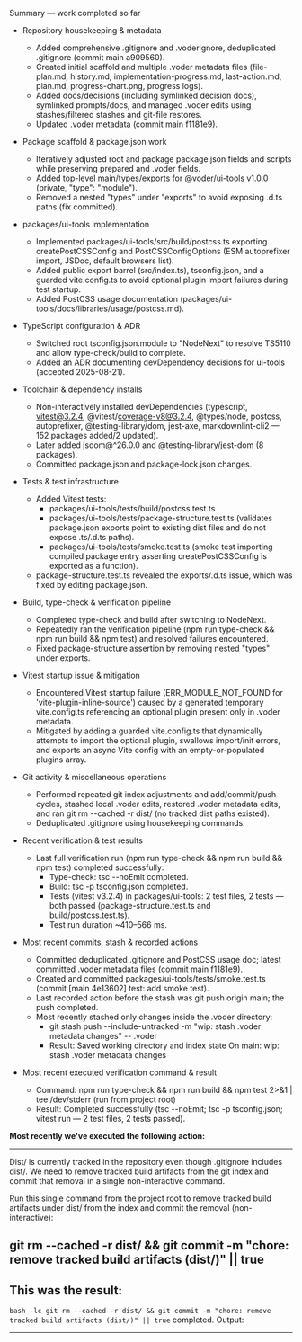 Summary — work completed so far

- Repository housekeeping & metadata
  - Added comprehensive .gitignore and .voderignore, deduplicated .gitignore (commit main a909560).
  - Created initial scaffold and multiple .voder metadata files (file-plan.md, history.md, implementation-progress.md, last-action.md, plan.md, progress-chart.png, progress logs).
  - Added docs/decisions (including symlinked decision docs), symlinked prompts/docs, and managed .voder edits using stashes/filtered stashes and git-file restores.
  - Updated .voder metadata (commit main f1181e9).

- Package scaffold & package.json work
  - Iteratively adjusted root and package package.json fields and scripts while preserving prepared and .voder fields.
  - Added top-level main/types/exports for @voder/ui-tools v1.0.0 (private, "type": "module").
  - Removed a nested "types" under "exports" to avoid exposing .d.ts paths (fix committed).

- packages/ui-tools implementation
  - Implemented packages/ui-tools/src/build/postcss.ts exporting createPostCSSConfig and PostCSSConfigOptions (ESM autoprefixer import, JSDoc, default browsers list).
  - Added public export barrel (src/index.ts), tsconfig.json, and a guarded vite.config.ts to avoid optional plugin import failures during test startup.
  - Added PostCSS usage documentation (packages/ui-tools/docs/libraries/usage/postcss.md).

- TypeScript configuration & ADR
  - Switched root tsconfig.json.module to "NodeNext" to resolve TS5110 and allow type-check/build to complete.
  - Added an ADR documenting devDependency decisions for ui-tools (accepted 2025-08-21).

- Toolchain & dependency installs
  - Non-interactively installed devDependencies (typescript, vitest@3.2.4, @vitest/coverage-v8@3.2.4, @types/node, postcss, autoprefixer, @testing-library/dom, jest-axe, markdownlint-cli2 — 152 packages added/2 updated).
  - Later added jsdom@^26.0.0 and @testing-library/jest-dom (8 packages).
  - Committed package.json and package-lock.json changes.

- Tests & test infrastructure
  - Added Vitest tests:
    - packages/ui-tools/tests/build/postcss.test.ts
    - packages/ui-tools/tests/package-structure.test.ts (validates package.json exports point to existing dist files and do not expose .ts/.d.ts paths).
    - packages/ui-tools/tests/smoke.test.ts (smoke test importing compiled package entry asserting createPostCSSConfig is exported as a function).
  - package-structure.test.ts revealed the exports/.d.ts issue, which was fixed by editing package.json.

- Build, type-check & verification pipeline
  - Completed type-check and build after switching to NodeNext.
  - Repeatedly ran the verification pipeline (npm run type-check && npm run build && npm test) and resolved failures encountered.
  - Fixed package-structure assertion by removing nested "types" under exports.

- Vitest startup issue & mitigation
  - Encountered Vitest startup failure (ERR_MODULE_NOT_FOUND for 'vite-plugin-inline-source') caused by a generated temporary vite.config.ts referencing an optional plugin present only in .voder metadata.
  - Mitigated by adding a guarded vite.config.ts that dynamically attempts to import the optional plugin, swallows import/init errors, and exports an async Vite config with an empty-or-populated plugins array.

- Git activity & miscellaneous operations
  - Performed repeated git index adjustments and add/commit/push cycles, stashed local .voder edits, restored .voder metadata edits, and ran git rm --cached -r dist/ (no tracked dist paths existed).
  - Deduplicated .gitignore using housekeeping commands.

- Recent verification & test results
  - Last full verification run (npm run type-check && npm run build && npm test) completed successfully:
    - Type-check: tsc --noEmit completed.
    - Build: tsc -p tsconfig.json completed.
    - Tests (vitest v3.2.4) in packages/ui-tools: 2 test files, 2 tests — both passed (package-structure.test.ts and build/postcss.test.ts).
    - Test run duration ~410–566 ms.

- Most recent commits, stash & recorded actions
  - Committed deduplicated .gitignore and PostCSS usage doc; latest committed .voder metadata files (commit main f1181e9).
  - Created and committed packages/ui-tools/tests/smoke.test.ts (commit [main 4e13602] test: add smoke test).
  - Last recorded action before the stash was git push origin main; the push completed.
  - Most recently stashed only changes inside the .voder directory:
    - git stash push --include-untracked -m "wip: stash .voder metadata changes" -- .voder
    - Result: Saved working directory and index state On main: wip: stash .voder metadata changes

- Most recent executed verification command & result
  - Command: npm run type-check && npm run build && npm test 2>&1 | tee /dev/stderr (run from project root)
  - Result: Completed successfully (tsc --noEmit; tsc -p tsconfig.json; vitest run — 2 test files, 2 tests passed).

**Most recently we've executed the following action:**

---
<scratchpad>
Dist/ is currently tracked in the repository even though .gitignore includes dist/. We need to remove tracked build artifacts from the git index and commit that removal in a single non-interactive command.
</scratchpad>

Run this single command from the project root to remove tracked build artifacts under dist/ from the index and commit the removal (non-interactive):

git rm --cached -r dist/ && git commit -m "chore: remove tracked build artifacts (dist/)" || true
---

**This was the result:**
---
`bash -lc git rm --cached -r dist/ && git commit -m "chore: remove tracked build artifacts (dist/)" || true` completed.
Output:

---
